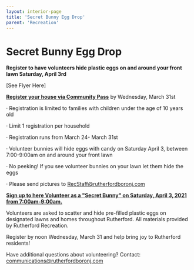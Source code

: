 ```yaml
---
layout: interior-page
title: 'Secret Bunny Egg Drop'
parent: 'Recreation'
---
```


# Secret Bunny Egg Drop

**Register to have volunteers hide plastic eggs on and around your front lawn Saturday, April 3rd**

[See Flyer Here]

[**Register your house via Community Pass**](https://register.communitypass.net/reg/index.cfm) by Wednesday, March 31st

·  Registration is limited to families with children under the age of 10 years old

·  Limit 1 registration per household

·  Registration runs from March 24- March 31st

·  Volunteer bunnies will hide eggs with candy on Saturday April 3, between 7:00-9:00am on and around your front lawn

·  No peeking! If you see volunteer bunnies on your lawn let them hide the eggs

·  Please send pictures to RecStaff@rutherfordboronj.com


[**Sign up to here Volunteer as a "Secret Bunny" on Saturday, April 3, 2021 from 7:00am-9:00am.**](https://docs.google.com/forms/d/e/1FAIpQLSdb45QkLJddQnUUzVAEu8uUJvQR8Ujemkr5Z5GbdBk6VgLfMA/viewform)  

Volunteers are asked to scatter and hide pre-filled plastic eggs on designated lawns and homes throughout Rutherford.  All materials provided by Rutherford Recreation. 

Register by noon Wednesday, March 31 and help bring joy to Rutherford residents!

Have additional questions about volunteering? Contact: communications@rutherfordboronj.com
